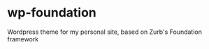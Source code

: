 wp-foundation
=============

Wordpress theme for my personal site, based on Zurb's Foundation framework
